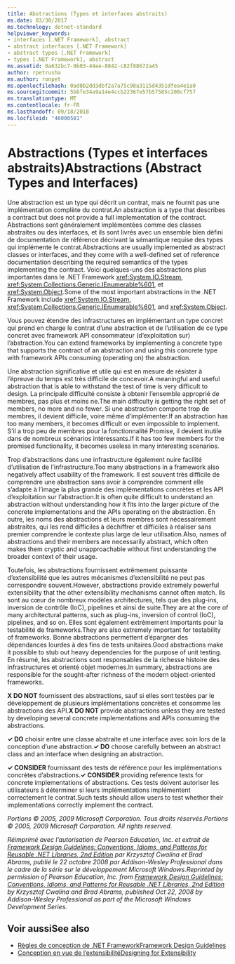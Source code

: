 ```yaml
---
title: Abstractions (Types et interfaces abstraits)
ms.date: 03/30/2017
ms.technology: dotnet-standard
helpviewer_keywords:
- interfaces [.NET Framework], abstract
- abstract interfaces [.NET Framework]
- abstract types [.NET Framework]
- types [.NET Framework], abstract
ms.assetid: 0a632bc7-9b03-44ee-8842-c82f88672a45
author: rpetrusha
ms.author: ronpet
ms.openlocfilehash: 0ad8b2dd3dbf2a7a75c98a3115d4351dfea4e1a0
ms.sourcegitcommit: 5bbfe34a9a14e4ccb22367e57b57585c208cf757
ms.translationtype: MT
ms.contentlocale: fr-FR
ms.lasthandoff: 09/18/2018
ms.locfileid: "46000581"
---
```

# <a name="abstractions-abstract-types-and-interfaces"></a><span data-ttu-id="90b8f-102">Abstractions (Types et interfaces abstraits)</span><span class="sxs-lookup"><span data-stu-id="90b8f-102">Abstractions (Abstract Types and Interfaces)</span></span>
<span data-ttu-id="90b8f-103">Une abstraction est un type qui décrit un contrat, mais ne fournit pas une implémentation complète du contrat.</span><span class="sxs-lookup"><span data-stu-id="90b8f-103">An abstraction is a type that describes a contract but does not provide a full implementation of the contract.</span></span> <span data-ttu-id="90b8f-104">Abstractions sont généralement implémentées comme des classes abstraites ou des interfaces, et ils sont livrés avec un ensemble bien défini de documentation de référence décrivant la sémantique requise des types qui implémente le contrat.</span><span class="sxs-lookup"><span data-stu-id="90b8f-104">Abstractions are usually implemented as abstract classes or interfaces, and they come with a well-defined set of reference documentation describing the required semantics of the types implementing the contract.</span></span> <span data-ttu-id="90b8f-105">Voici quelques-uns des abstractions plus importantes dans le .NET Framework <xref:System.IO.Stream>, <xref:System.Collections.Generic.IEnumerable%601>, et <xref:System.Object>.</span><span class="sxs-lookup"><span data-stu-id="90b8f-105">Some of the most important abstractions in the .NET Framework include <xref:System.IO.Stream>, <xref:System.Collections.Generic.IEnumerable%601>, and <xref:System.Object>.</span></span>  
  
 <span data-ttu-id="90b8f-106">Vous pouvez étendre des infrastructures en implémentant un type concret qui prend en charge le contrat d’une abstraction et de l’utilisation de ce type concret avec framework API consommateur (d’exploitation sur) l’abstraction.</span><span class="sxs-lookup"><span data-stu-id="90b8f-106">You can extend frameworks by implementing a concrete type that supports the contract of an abstraction and using this concrete type with framework APIs consuming (operating on) the abstraction.</span></span>  
  
 <span data-ttu-id="90b8f-107">Une abstraction significative et utile qui est en mesure de résister à l’épreuve du temps est très difficile de concevoir.</span><span class="sxs-lookup"><span data-stu-id="90b8f-107">A meaningful and useful abstraction that is able to withstand the test of time is very difficult to design.</span></span> <span data-ttu-id="90b8f-108">La principale difficulté consiste à obtenir l’ensemble approprié de membres, pas plus et moins ne.</span><span class="sxs-lookup"><span data-stu-id="90b8f-108">The main difficulty is getting the right set of members, no more and no fewer.</span></span> <span data-ttu-id="90b8f-109">Si une abstraction comporte trop de membres, il devient difficile, voire même d’implémenter.</span><span class="sxs-lookup"><span data-stu-id="90b8f-109">If an abstraction has too many members, it becomes difficult or even impossible to implement.</span></span> <span data-ttu-id="90b8f-110">S’il a trop peu de membres pour la fonctionnalité Promise, il devient inutile dans de nombreux scénarios intéressants.</span><span class="sxs-lookup"><span data-stu-id="90b8f-110">If it has too few members for the promised functionality, it becomes useless in many interesting scenarios.</span></span>  
  
 <span data-ttu-id="90b8f-111">Trop d’abstractions dans une infrastructure également nuire facilité d’utilisation de l’infrastructure.</span><span class="sxs-lookup"><span data-stu-id="90b8f-111">Too many abstractions in a framework also negatively affect usability of the framework.</span></span> <span data-ttu-id="90b8f-112">Il est souvent très difficile de comprendre une abstraction sans avoir à comprendre comment elle s’adapte à l’image la plus grande des implémentations concrètes et les API d’exploitation sur l’abstraction.</span><span class="sxs-lookup"><span data-stu-id="90b8f-112">It is often quite difficult to understand an abstraction without understanding how it fits into the larger picture of the concrete implementations and the APIs operating on the abstraction.</span></span> <span data-ttu-id="90b8f-113">En outre, les noms des abstractions et leurs membres sont nécessairement abstraites, qui les rend difficiles à déchiffrer et difficiles à réaliser sans premier comprendre le contexte plus large de leur utilisation.</span><span class="sxs-lookup"><span data-stu-id="90b8f-113">Also, names of abstractions and their members are necessarily abstract, which often makes them cryptic and unapproachable without first understanding the broader context of their usage.</span></span>  
  
 <span data-ttu-id="90b8f-114">Toutefois, les abstractions fournissent extrêmement puissante d’extensibilité que les autres mécanismes d’extensibilité ne peut pas correspondre souvent.</span><span class="sxs-lookup"><span data-stu-id="90b8f-114">However, abstractions provide extremely powerful extensibility that the other extensibility mechanisms cannot often match.</span></span> <span data-ttu-id="90b8f-115">Ils sont au cœur de nombreux modèles architectures, tels que des plug-ins, inversion de contrôle (IoC), pipelines et ainsi de suite.</span><span class="sxs-lookup"><span data-stu-id="90b8f-115">They are at the core of many architectural patterns, such as plug-ins, inversion of control (IoC), pipelines, and so on.</span></span> <span data-ttu-id="90b8f-116">Elles sont également extrêmement importants pour la testabilité de frameworks.</span><span class="sxs-lookup"><span data-stu-id="90b8f-116">They are also extremely important for testability of frameworks.</span></span> <span data-ttu-id="90b8f-117">Bonne abstractions permettent d’épargner des dépendances lourdes à des fins de tests unitaires.</span><span class="sxs-lookup"><span data-stu-id="90b8f-117">Good abstractions make it possible to stub out heavy dependencies for the purpose of unit testing.</span></span> <span data-ttu-id="90b8f-118">En résumé, les abstractions sont responsables de la richesse histoire des infrastructures et orienté objet modernes.</span><span class="sxs-lookup"><span data-stu-id="90b8f-118">In summary, abstractions are responsible for the sought-after richness of the modern object-oriented frameworks.</span></span>  
  
 <span data-ttu-id="90b8f-119">**X DO NOT** fournissent des abstractions, sauf si elles sont testées par le développement de plusieurs implémentations concrètes et consomme les abstractions des API.</span><span class="sxs-lookup"><span data-stu-id="90b8f-119">**X DO NOT** provide abstractions unless they are tested by developing several concrete implementations and APIs consuming the abstractions.</span></span>  
  
 <span data-ttu-id="90b8f-120">**✓ DO** choisir entre une classe abstraite et une interface avec soin lors de la conception d’une abstraction.</span><span class="sxs-lookup"><span data-stu-id="90b8f-120">**✓ DO** choose carefully between an abstract class and an interface when designing an abstraction.</span></span>  
  
 <span data-ttu-id="90b8f-121">**✓ CONSIDER** fournissant des tests de référence pour les implémentations concrètes d’abstractions.</span><span class="sxs-lookup"><span data-stu-id="90b8f-121">**✓ CONSIDER** providing reference tests for concrete implementations of abstractions.</span></span> <span data-ttu-id="90b8f-122">Ces tests doivent autoriser les utilisateurs à déterminer si leurs implémentations implémentent correctement le contrat.</span><span class="sxs-lookup"><span data-stu-id="90b8f-122">Such tests should allow users to test whether their implementations correctly implement the contract.</span></span>  
  
 <span data-ttu-id="90b8f-123">*Portions © 2005, 2009 Microsoft Corporation. Tous droits réservés.*</span><span class="sxs-lookup"><span data-stu-id="90b8f-123">*Portions © 2005, 2009 Microsoft Corporation. All rights reserved.*</span></span>  
  
 <span data-ttu-id="90b8f-124">*Réimprimé avec l’autorisation de Pearson Education, Inc. et extrait de [Framework Design Guidelines: Conventions, Idioms, and Patterns for Reusable .NET Libraries, 2nd Edition](https://www.informit.com/store/framework-design-guidelines-conventions-idioms-and-9780321545619) par Krzysztof Cwalina et Brad Abrams, publié le 22 octobre 2008 par Addison-Wesley Professional dans le cadre de la série sur le développement Microsoft Windows.*</span><span class="sxs-lookup"><span data-stu-id="90b8f-124">*Reprinted by permission of Pearson Education, Inc. from [Framework Design Guidelines: Conventions, Idioms, and Patterns for Reusable .NET Libraries, 2nd Edition](https://www.informit.com/store/framework-design-guidelines-conventions-idioms-and-9780321545619) by Krzysztof Cwalina and Brad Abrams, published Oct 22, 2008 by Addison-Wesley Professional as part of the Microsoft Windows Development Series.*</span></span>  
  
## <a name="see-also"></a><span data-ttu-id="90b8f-125">Voir aussi</span><span class="sxs-lookup"><span data-stu-id="90b8f-125">See also</span></span>

- [<span data-ttu-id="90b8f-126">Règles de conception de .NET Framework</span><span class="sxs-lookup"><span data-stu-id="90b8f-126">Framework Design Guidelines</span></span>](../../../docs/standard/design-guidelines/index.md)  
- [<span data-ttu-id="90b8f-127">Conception en vue de l’extensibilité</span><span class="sxs-lookup"><span data-stu-id="90b8f-127">Designing for Extensibility</span></span>](../../../docs/standard/design-guidelines/designing-for-extensibility.md)
